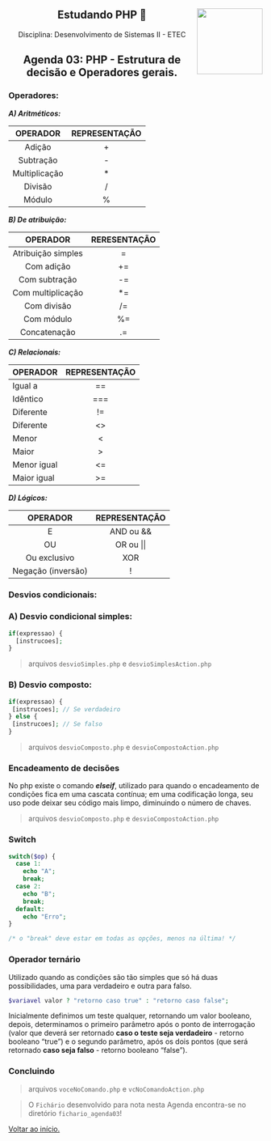 <div align="center">
<a href="https://github.com/monicaquintal" target="_blank"><img align="right" height="130" src="https://cdn.jsdelivr.net/gh/devicons/devicon/icons/php/php-plain.svg" /></a>
<h2>Estudando PHP 🐘</h2>
<p>Disciplina: Desenvolvimento de Sistemas II - ETEC</p>
</div>

<div id="agenda03" align="center">
<h2>Agenda 03: PHP - Estrutura de decisão e Operadores gerais.</h2>
</div>

### Operadores:

***A) Aritméticos:***

OPERADOR | REPRESENTAÇÃO  
:-----: | :----------: 
Adição | + 
Subtração | - 
Multiplicação | * 
Divisão | / 
Módulo | % 

***B) De atribuição:***

OPERADOR | RERESENTAÇÃO 
:------: | :----------: 
Atribuição simples | =
Com adição | +=
Com subtração | -=
Com multiplicação | *= 
Com divisão | /=
Com módulo | %=
Concatenação | .=

***C) Relacionais:***

| OPERADOR     | REPRESENTAÇÃO |
| ------------ | :-----------: |
| Igual a      |      ==       | 
| Idêntico     |      ===      | 
| Diferente    |      !=       | 
| Diferente    |   &lt;&gt;    | 
| Menor        |     &lt;      |
| Maior        |     &gt;      | 
| Menor igual  |     &lt;=     | 
| Maior igual  |     &gt;=     | 

***D) Lógicos:***

| OPERADOR |   REPRESENTAÇÃO    | 
| :------: | :----------------: |
|    E     |     AND ou &&      |
|    OU    | OR ou &#124;&#124; | 
|   Ou exclusivo    |        XOR         | 
| Negação (inversão)  |         !          | 

### Desvios condicionais:

### A) Desvio condicional simples:

~~~php
if(expressao) {
  [instrucoes];
}
~~~

> arquivos `desvioSimples.php` e `desvioSimplesAction.php`

### B) Desvio composto:

~~~php
if(expressao) {
 [instrucoes]; // Se verdadeiro
} else {
 [instrucoes]; // Se falso
} 
~~~

> arquivos `desvioComposto.php` e `desvioCompostoAction.php`

### Encadeamento de decisões

No php existe o comando ***elseif***, utilizado para quando o encadeamento de condições fica em uma cascata contínua; em uma codificação longa, seu uso pode deixar seu código mais limpo, diminuindo o número de chaves. 

> arquivos `desvioComposto.php` e `desvioCompostoAction.php`

### Switch

~~~php
switch($op) {
  case 1:
    echo "A";
    break;
  case 2:
    echo "B";
    break;
  default:
    echo "Erro";
}

/* o "break" deve estar em todas as opções, menos na última! */
~~~

### Operador ternário

Utilizado quando as condições são tão simples que só há duas possibilidades, uma para verdadeiro e outra para falso.

~~~php
$variavel valor ? "retorno caso true" : "retorno caso false";
~~~

Inicialmente definimos um teste qualquer, retornando um valor booleano, depois, determinamos o primeiro parâmetro após o ponto de interrogação (valor que deverá ser retornado **caso o teste seja verdadeiro** - retorno booleano “true”) e o segundo parâmetro,
após os dois pontos (que será retornado **caso seja falso** - retorno booleano “false”). 

### Concluindo

> arquivos `voceNoComando.php` e `vcNoComandoAction.php`

> O `Fichário` desenvolvido para nota nesta Agenda encontra-se no diretório `fichario_agenda03`!

[Voltar ao início.](https://github.com/monicaquintal)
